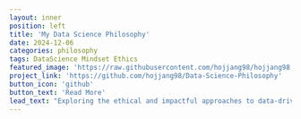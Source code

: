 ```yaml
---
layout: inner
position: left
title: 'My Data Science Philosophy'
date: 2024-12-06
categories: philosophy
tags: DataScience Mindset Ethics
featured_image: 'https://raw.githubusercontent.com/hojjang98/hojjang98.github.io/main/img/posts/thinking.jpg'
project_link: 'https://github.com/hojjang98/Data-Science-Philosophy'
button_icon: 'github'
button_text: 'Read More'
lead_text: "Exploring the ethical and impactful approaches to data-driven problem solving."
---
```

